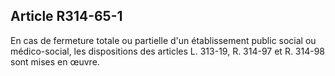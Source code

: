 ## Article R314-65-1

En cas de fermeture totale ou partielle d'un établissement public social ou médico-social, les dispositions des
articles L. 313-19, R. 314-97 et R. 314-98 sont mises en œuvre.

